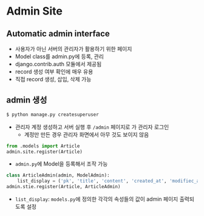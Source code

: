 # Admin Site

## Automatic admin interface

- 사용자가 아닌 서버의 관리자가 활용하기 위한 페이지
- Model class를 admin.py에 등록, 관리
- django.contrib.auth 모듈에서 제공됨
- record 생성 여부 확인에 매우 유용
- 직접 record 생성, 삽입, 삭제 가능



## admin 생성

```python
$ python manage.py createsuperuser
```

- 관리자 계정 생성하고 서버 실행 후 `/admin` 페이지로 가 관리자 로그인
  - 계정만 만든 경우 관리자 화면에서 아무 것도 보이지 않음

```python
from .models import Article
admin.site.register(Article)
```

- `admin.py`에 Model을 등록해서 조작 가능

```python
class ArticleAdmin(admin, ModelAdmin):
    list_display = ('pk', 'title', 'content', 'created_at', 'modifiec_at',)
admin.stie.register(Article, ArticleAdmin)    
```

- `list_display`: `models.py`에 정의한 각각의 속성들의 값이 admin 페이지 출력되도록 설정